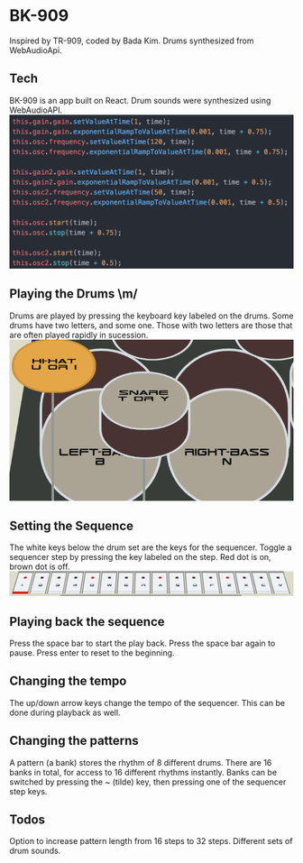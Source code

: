 # BK-909

Inspired by TR-909, coded by Bada Kim.
Drums synthesized from WebAudioApi.

## Tech
BK-909 is an app built on React.
Drum sounds were synthesized using WebAudioAPI.
![Bass code](./app/assets/images/bassCode.png?raw=true "Bass code")

## Playing the Drums \m/
Drums are played by pressing the keyboard key labeled on the drums.
Some drums have two letters, and some one. Those with two letters are those that are often played rapidly in sucession.
![Drum keys](./app/assets/images/drumKeys.png?raw=true "Drum keys")

## Setting the Sequence
The white keys below the drum set are the keys for the sequencer.
Toggle a sequencer step by pressing the key labeled on the step.
Red dot is on, brown dot is off.
![Step keys](./app/assets/images/stepKeys.png?raw=true "Step keys")

## Playing back the sequence
Press the space bar to start the play back.
Press the space bar again to pause.
Press enter to reset to the beginning.

## Changing the tempo
The up/down arrow keys change the tempo of the sequencer.
This can be done during playback as well.

## Changing the patterns
A pattern (a bank) stores the rhythm of 8 different drums.
There are 16 banks in total, for access to 16 different rhythms instantly.
Banks can be switched by pressing the ~ (tilde) key,
then pressing one of the sequencer step keys.

## Todos
Option to increase pattern length from 16 steps to 32 steps.
Different sets of drum sounds.
